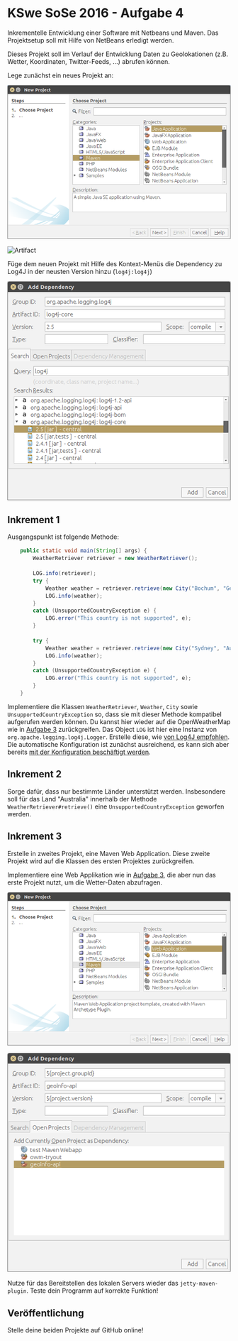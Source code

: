 # KSwe SoSe 2016 - Aufgabe 4

Inkrementelle Entwicklung einer Software mit Netbeans und Maven. Das Projektsetup soll
mit Hilfe von NetBeans erledigt werden.

Dieses Projekt soll im Verlauf der Entwicklung Daten zu Geolokationen (z.B. Wetter, Koordinaten,
Twitter-Feeds, ...) abrufen können.

Lege zunächst ein neues Projekt an:

![Project](project.png)

![Artifact](tupel.png)

Füge dem neuen Projekt mit Hilfe des Kontext-Menüs die Dependency zu Log4J in der neusten Version hinzu (`log4j:log4j`)

![Log4j](log4j.png)

## Inkrement 1

Ausgangspunkt ist folgende Methode:

```java
    public static void main(String[] args) {
        WeatherRetriever retriever = new WeatherRetriever();

        LOG.info(retriever);        
        try {
            Weather weather = retriever.retrieve(new City("Bochum", "Germany"));
            LOG.info(weather);
        }
        catch (UnsupportedCountryException e) {
            LOG.error("This country is not supported", e);
        }
        
        try {
            Weather weather = retriever.retrieve(new City("Sydney", "Australia"));
            LOG.info(weather);
        }
        catch (UnsupportedCountryException e) {
            LOG.error("This country is not supported", e);
        }
    }
```

Implementiere die Klassen `WeatherRetriever`, `Weather`, `City` sowie `UnsupportedCountryException` so, dass sie mit dieser
Methode kompatibel aufgerufen werden können. Du kannst hier wieder auf die OpenWeatherMap wie in [Aufgabe 3](https://github.com/bo-kswe-sose-2016/aufgabe3) zurückgreifen. Das Object `LOG` ist hier eine Instanz von `org.apache.logging.log4j.Logger`. Erstelle diese, wie [von Log4J empfohlen](http://logging.apache.org/log4j/2.x/manual/api.html). Die automatische Konfiguration ist zunächst ausreichend, es kann sich aber bereits [mit der Konfiguration beschäftigt werden](http://logging.apache.org/log4j/2.x/manual/configuration.html).

## Inkrement 2

Sorge dafür, dass nur bestimmte Länder unterstützt werden. Insbesondere soll für das Land
"Australia" innerhalb der Methode `WeatherRetriever#retrieve()` eine `UnsupportedCountryException`
geworfen werden.

## Inkrement 3

Erstelle in zweites Projekt, eine Maven Web Application. Diese zweite Projekt wird auf die Klassen des ersten Projektes zurückgreifen.

Implementiere eine Web Applikation wie in [Aufgabe 3](https://github.com/bo-kswe-sose-2016/aufgabe3), die aber nun das erste Projekt nutzt, um die Wetter-Daten abzufragen.

![webapp](webapp.png)

![add-dep](add-dep.png)

Nutze für das Bereitstellen des lokalen Servers wieder das `jetty-maven-plugin`. Teste dein Programm auf korrekte Funktion!

## Veröffentlichung

Stelle deine beiden Projekte auf GitHub online!
